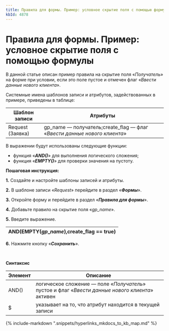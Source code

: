 ```yaml
---
title: Правила для формы. Пример: условное скрытие поля с помощью формулы
kbId: 4878
---
```


# Правила для формы. Пример: условное скрытие поля с помощью формулы

В данной статье описан пример правила на скрытие поля «*Получатель*» на форме при условии, если это поле пустое и отмечен флаг «*Ввести данные нового клиента*».

Системные имена шаблонов записи и атрибутов, задействованных в примере, приведены в таблице:

| Шаблон записи | Атрибуты |
| --- | --- |
| Request (Заявка) | gp\_name — получатель;create\_flag — флаг «*Ввести данные нового клиента*» |

В выражении будут использованы следующие функции:

- функция «***AND()***» для выполнения логического сложения;
- функция «***EMPTY()***» для проверки значения на пустоту.


**Пошаговая инструкция:**

**1.** Создайте и настройте шаблоны записей и атрибуты.

**2.** В шаблоне записи «*Request*» перейдите в раздел «***Формы***».

**3.** Откройте форму и перейдите в раздел «***Правила для формы***».

**4.** Добавьте правило на скрытие поля «*gp\_name*».

**5.** Введите выражение.

| AND(EMPTY($gp\_name),$create\_flag == true) |
| --- |

**6.** Нажмите кнопку «***Сохранить***».

 

**Синтаксис**

| Элемент | Описание |
| --- | --- |
| AND() | логическое сложение — поле «*Получатель*» пустое и флаг «*Ввести данные нового клиента*» активен |
| $ | указывает на то, что атрибут находится в текущей записи |

{% include-markdown ".snippets/hyperlinks_mkdocs_to_kb_map.md" %}
